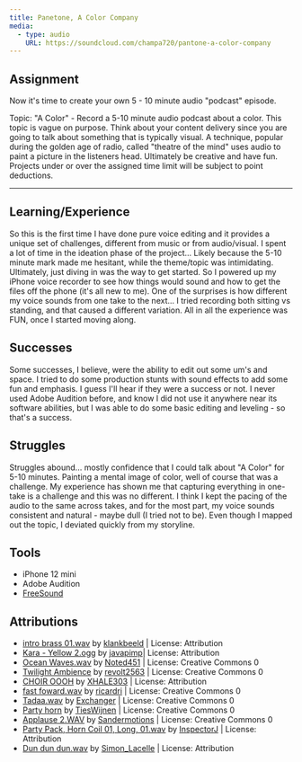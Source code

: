 ```yaml
---
title: Panetone, A Color Company
media:
  - type: audio
    URL: https://soundcloud.com/champa720/pantone-a-color-company
---
```


## Assignment

Now it's time to create your own 5 - 10 minute audio "podcast" episode.

Topic: "A Color" - Record a 5-10 minute audio podcast about a color. This topic is vague on purpose. Think about your content delivery since you are going to talk about something that is typically visual. A technique, popular during the golden age of radio, called "theatre of the mind" uses audio to paint a picture in the listeners head. Ultimately be creative and have fun. Projects under or over the assigned time limit will be subject to point deductions.

* * *

## Learning/Experience

So this is the first time I have done pure voice editing and it provides a unique set of challenges, different from music or from audio/visual. I spent a lot of time in the ideation phase of the project... Likely because the 5-10 minute mark made me hesitant, while the theme/topic was intimidating. Ultimately, just diving in was the way to get started. So I powered up my iPhone voice recorder to see how things would sound and how to get the files off the phone (it's all new to me). One of the surprises is how different my voice sounds from one take to the next... I tried recording both sitting vs standing, and that caused a different variation. All in all the experience was FUN, once I started moving along.

## Successes

Some successes, I believe, were the ability to edit out some um's and space. I tried to do some production stunts with sound effects to add some fun and emphasis. I guess I'll hear if they were a success or not. I never used Adobe Audition before, and know I did not use it anywhere near its software abilities, but I was able to do some basic editing and leveling - so that's a success.

## Struggles

Struggles abound... mostly confidence that I could talk about "A Color" for 5-10 minutes. Painting a mental image of color, well of course that was a challenge. My experience has shown me that capturing everything in one-take is a challenge and this was no different. I think I kept the pacing of the audio to the same across takes, and for the most part, my voice sounds consistent and natural - maybe dull (I tried not to be). Even though I mapped out the topic, I deviated quickly from my storyline.

## Tools

-   iPhone 12 mini
-   Adobe Audition
-   [FreeSound](https://www.freesound.org)

## Attributions

-   [intro brass 01.wav](https://freesound.org/people/klankbeeld/sounds/254644/) by [klankbeeld](https://freesound.org/people/klankbeeld/) | License: Attribution
-   [Kara - Yellow 2.ogg](https://freesound.org/people/javapimp/sounds/439192/) by [javapimp](https://freesound.org/people/javapimp/)| License: Attribution
-   [Ocean Waves.wav](https://freesound.org/people/Noted451/sounds/531015/) by [Noted451](https://freesound.org/people/Noted451/) | License: Creative Commons 0
-   [Twilight Ambience](https://freesound.org/people/revolt2563/sounds/352867/) by [revolt2563](https://freesound.org/people/revolt2563/) | License: Creative Commons 0
-   [CHOIR OOOH](https://freesound.org/people/XHALE303/sounds/536878/) by [XHALE303](https://freesound.org/people/XHALE303/) | License: Attribution
-   [fast foward.wav](https://freesound.org/people/ricardri/sounds/23157/) by [ricardri](https://freesound.org/people/ricardri/) | License: Creative Commons 0
-   [Tadaa.wav](https://freesound.org/people/Exchanger/sounds/415504/) by [Exchanger](https://freesound.org/people/Exchanger/) | License: Creative Commons 0
-   [Party horn](https://freesound.org/people/TiesWijnen/sounds/460496/) by [TiesWijnen](https://freesound.org/people/TiesWijnen/) | License: Creative Commons 0
-   [Applause 2.WAV](https://freesound.org/people/Sandermotions/sounds/277021/) by [Sandermotions](https://freesound.org/people/Sandermotions/) | License: Creative Commons 0
-   [Party Pack, Horn Coil 01, Long, 01.wav](https://freesound.org/people/InspectorJ/sounds/484267/) by [InspectorJ](https://freesound.org/people/InspectorJ/) | License: Attribution
-   [Dun dun dun.wav](https://freesound.org/people/Simon_Lacelle/sounds/45654/) by [Simon_Lacelle](https://freesound.org/people/Simon_Lacelle/) | License: Attribution
